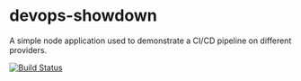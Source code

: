 # devops-showdown
A simple node application used to demonstrate a CI/CD pipeline on different providers.

[![Build Status](https://travis-ci.org/qccoders/devops-showdown.svg?branch=master)](https://travis-ci.org/qccoders/devops-showdown)